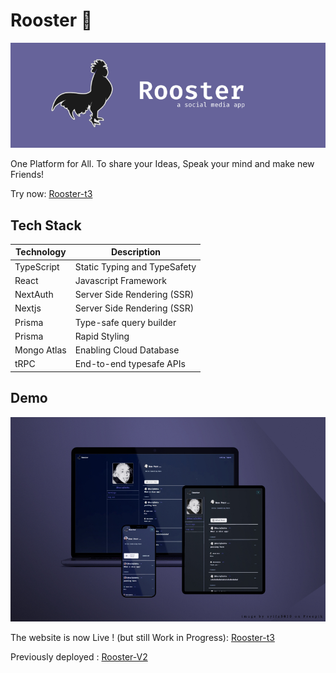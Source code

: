 # Rooster :rooster:

![Alt text](/screenshots/Rooster%20Header.jpg)

One Platform for All. To share your Ideas, Speak your mind and make new Friends!

Try now: [Rooster-t3](https://rooster-wheat.vercel.app/)

## Tech Stack

| Technology  | Description                  |
| ----------- | ---------------------------- |
| TypeScript  | Static Typing and TypeSafety |
| React       | Javascript Framework         |
| NextAuth    | Server Side Rendering (SSR)  |
| Nextjs      | Server Side Rendering (SSR)  |
| Prisma      | Type-safe query builder      |
| Prisma      | Rapid Styling                |
| Mongo Atlas | Enabling Cloud Database      |
| tRPC        | End-to-end typesafe APIs     |

## Demo

![Alt text](/screenshots/device.jpg)

The website is now Live ! (but still Work in Progress): [Rooster-t3](https://rooster-wheat.vercel.app/)

Previously deployed : [Rooster-V2](https://rooster-react.netlify.app/)
